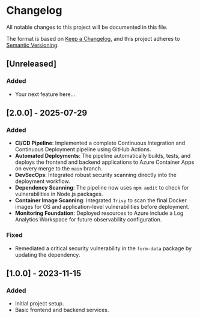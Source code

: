 # Changelog

All notable changes to this project will be documented in this file.

The format is based on [Keep a Changelog](https://keepachangelog.com/en/1.0.0/),
and this project adheres to [Semantic Versioning](https://semver.org/spec/v2.0.0.html).

## [Unreleased]

### Added
- Your next feature here...

## [2.0.0] - 2025-07-29

### Added
- **CI/CD Pipeline**: Implemented a complete Continuous Integration and Continuous Deployment pipeline using GitHub Actions.
- **Automated Deployments**: The pipeline automatically builds, tests, and deploys the frontend and backend applications to Azure Container Apps on every merge to the `main` branch.
- **DevSecOps**: Integrated robust security scanning directly into the deployment workflow.
- **Dependency Scanning**: The pipeline now uses `npm audit` to check for vulnerabilities in Node.js packages.
- **Container Image Scanning**: Integrated `Trivy` to scan the final Docker images for OS and application-level vulnerabilities before deployment.
- **Monitoring Foundation**: Deployed resources to Azure include a Log Analytics Workspace for future observability configuration.

### Fixed
- Remediated a critical security vulnerability in the `form-data` package by updating the dependency.

## [1.0.0] - 2023-11-15
### Added
- Initial project setup.
- Basic frontend and backend services.
